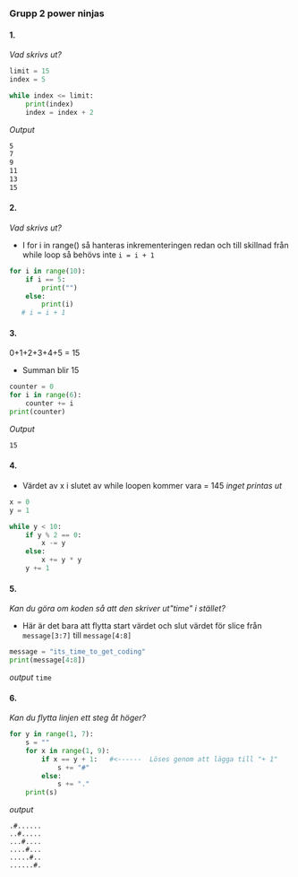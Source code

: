 ### Grupp 2 power ninjas

#### 1. 
*Vad skrivs ut?*

```python
limit = 15 
index = 5 

while index <= limit:
    print(index)
    index = index + 2
```
*Output*
```bash
5
7 
9 
11 
13 
15
```
#### 2. 
*Vad skrivs ut?*
- I for  i in range() så hanteras inkrementeringen redan och till skillnad från while loop så behövs inte ```i = i + 1```

```python
for i in range(10):
    if i == 5:
        print("")
    else:
        print(i)
   # i = i + 1 
```
#### 3.
0+1+2+3+4+5 = 15
- Summan blir 15
```python
counter = 0
for i in range(6):
    counter += i
print(counter)
```
*Output*
```bash 
15
```
#### 4.
- Värdet av x i slutet av while loopen kommer vara = 145 
*inget printas ut*
```python
x = 0 
y = 1

while y < 10:
    if y % 2 == 0:
        x -= y 
    else:
        x += y * y 
    y += 1
```

#### 5.
*Kan du göra om koden så att den skriver ut"time" i stället?*

- Här är det bara att flytta start värdet och slut värdet för slice från ``message[3:7]`` till ``message[4:8]``
```python
message = "its_time_to_get_coding"
print(message[4:8])
```
*output*
``time``
#### 6.
*Kan du flytta linjen ett steg åt höger?*
```python
for y in range(1, 7):
    s = ""
    for x in range(1, 9):
        if x == y + 1:   #<------  Löses genom att lägga till "+ 1"
            s += "#"
        else:
            s += "."
    print(s)
```
*output*
```
.#......
..#.....
...#....
....#...
.....#..
......#.
```
